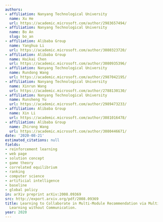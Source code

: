 ```yaml
---
authors:
- affiliation: Nanyang Technological University
  name: Xu He
  url: https://academic.microsoft.com/author/2983657494/
- affiliation: Nanyang Technological University
  name: Bo An
  slug: bo_an
- affiliation: Alibaba Group
  name: Yanghua Li
  url: https://academic.microsoft.com/author/3080323720/
- affiliation: Alibaba Group
  name: Haikai Chen
  url: https://academic.microsoft.com/author/3080935396/
- affiliation: Nanyang Technological University
  name: Rundong Wang
  url: https://academic.microsoft.com/author/2987042195/
- affiliation: Nanyang Technological University
  name: Xinrun Wang
  url: https://academic.microsoft.com/author/2788130130/
- affiliation: Nanyang Technological University
  name: Runsheng Yu
  url: https://academic.microsoft.com/author/2989473233/
- affiliation: Alibaba Group
  name: Xin Li
  url: https://academic.microsoft.com/author/3081016478/
- affiliation: Alibaba Group
  name: Zhirong Wang
  url: https://academic.microsoft.com/author/3080446671/
date: '2020-08-21'
estimated_citations: null
fields:
- reinforcement learning
- web page
- solution concept
- game theory
- correlated equilibrium
- ranking
- computer science
- artificial intelligence
- baseline
- global policy
in: arXiv preprint arXiv:2008.09369
src: http://export.arxiv.org/pdf/2008.09369
title: Learning to Collaborate in Multi-Module Recommendation via Multi-Agent Reinforcement
  Learning without Communication.
year: 2020
---
```

